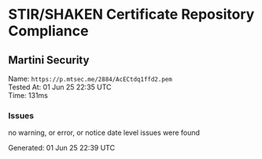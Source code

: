 # STIR/SHAKEN Certificate Repository Compliance

## Martini Security

Name: `https://p.mtsec.me/2884/AcECtdq1ffd2.pem`\
Tested At: 01 Jun 25 22:35 UTC\
Time: 131ms

### Issues

no warning, or error, or notice date level issues were found

Generated: 01 Jun 25 22:39 UTC